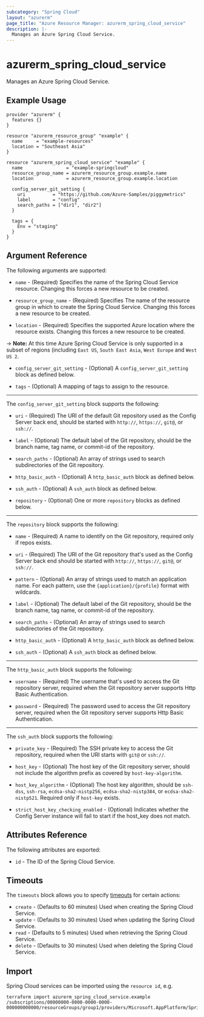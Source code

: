 ```yaml
---
subcategory: "Spring Cloud"
layout: "azurerm"
page_title: "Azure Resource Manager: azurerm_spring_cloud_service"
description: |-
  Manages an Azure Spring Cloud Service.
---
```


# azurerm_spring_cloud_service

Manages an Azure Spring Cloud Service.

## Example Usage

```hcl
provider "azurerm" {
  features {}
}

resource "azurerm_resource_group" "example" {
  name     = "example-resources"
  location = "Southeast Asia"
}

resource "azurerm_spring_cloud_service" "example" {
  name                = "example-springcloud"
  resource_group_name = azurerm_resource_group.example.name
  location            = azurerm_resource_group.example.location

  config_server_git_setting {
    uri          = "https://github.com/Azure-Samples/piggymetrics"
    label        = "config"
    search_paths = ["dir1", "dir2"]
  }

  tags = {
    Env = "staging"
  }
}
```

## Argument Reference

The following arguments are supported:

* `name` - (Required) Specifies the name of the Spring Cloud Service resource. Changing this forces a new resource to be created.

* `resource_group_name` - (Required) Specifies The name of the resource group in which to create the Spring Cloud Service. Changing this forces a new resource to be created.

* `location` - (Required) Specifies the supported Azure location where the resource exists. Changing this forces a new resource to be created.

-> **Note:** At this time Azure Spring Cloud Service is only supported in a subset of regions (including `East US`, `South East Asia`, `West Europe` and `West US 2`.

* `config_server_git_setting` - (Optional) A `config_server_git_setting` block as defined below.

* `tags` - (Optional) A mapping of tags to assign to the resource.

---

The `config_server_git_setting` block supports the following:

* `uri` - (Required) The URI of the default Git repository used as the Config Server back end, should be started with `http://`, `https://`, `git@`, or `ssh://`.

* `label` - (Optional) The default label of the Git repository, should be the branch name, tag name, or commit-id of the repository.

* `search_paths` - (Optional) An array of strings used to search subdirectories of the Git repository.

* `http_basic_auth` - (Optional) A `http_basic_auth` block as defined below.

* `ssh_auth` - (Optional) A `ssh_auth` block as defined below.

* `repository` - (Optional) One or more `repository` blocks as defined below.

---

The `repository` block supports the following:

* `name` - (Required) A name to identify on the Git repository, required only if repos exists.

* `uri` - (Required) The URI of the Git repository that's used as the Config Server back end should be started with `http://`, `https://`, `git@`, or `ssh://`.

* `pattern` - (Optional) An array of strings used to match an application name. For each pattern, use the `{application}/{profile}` format with wildcards.

* `label` - (Optional) The default label of the Git repository, should be the branch name, tag name, or commit-id of the repository.

* `search_paths` - (Optional) An array of strings used to search subdirectories of the Git repository.

* `http_basic_auth` - (Optional) A `http_basic_auth` block as defined below.

* `ssh_auth` - (Optional) A `ssh_auth` block as defined below.

---

The `http_basic_auth` block supports the following:

* `username` - (Required) The username that's used to access the Git repository server, required when the Git repository server supports Http Basic Authentication.

* `password` - (Required) The password used to access the Git repository server, required when the Git repository server supports Http Basic Authentication.

---

The `ssh_auth` block supports the following:

* `private_key` - (Required) The SSH private key to access the Git repository, required when the URI starts with `git@` or `ssh://`.

* `host_key` - (Optional) The host key of the Git repository server, should not include the algorithm prefix as covered by `host-key-algorithm`.

* `host_key_algorithm` - (Optional) The host key algorithm, should be `ssh-dss`, `ssh-rsa`, `ecdsa-sha2-nistp256`, `ecdsa-sha2-nistp384`, or `ecdsa-sha2-nistp521`. Required only if `host-key` exists.

* `strict_host_key_checking_enabled` - (Optional) Indicates whether the Config Server instance will fail to start if the host_key does not match.

## Attributes Reference

The following attributes are exported:

* `id` - The ID of the Spring Cloud Service.

## Timeouts

The `timeouts` block allows you to specify [timeouts](https://www.terraform.io/docs/configuration/resources.html#timeouts) for certain actions:

* `create` - (Defaults to 60 minutes) Used when creating the Spring Cloud Service.
* `update` - (Defaults to 30 minutes) Used when updating the Spring Cloud Service.
* `read` - (Defaults to 5 minutes) Used when retrieving the Spring Cloud Service.
* `delete` - (Defaults to 30 minutes) Used when deleting the Spring Cloud Service.

## Import

Spring Cloud services can be imported using the `resource id`, e.g.

```shell
terraform import azurerm_spring_cloud_service.example /subscriptions/00000000-0000-0000-0000-000000000000/resourceGroups/group1/providers/Microsoft.AppPlatform/Spring/spring1
```
